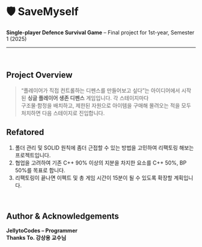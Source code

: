 # 🛡️ SaveMyself
**Single-player Defence Survival Game** – Final project for 1st-year, Semester 1 (2025)

---

<br>

## Project Overview
> “플레이어가 직접 컨트롤하는 디펜스를 만들어보고 싶다”는 아이디어에서 시작된 **싱글 플레이어 생존 디펜스** 게임입니다. 각 스테이지마다  
> 구조물·함정을 배치하고, 제한된 자원으로 아이템을 구매해 몰려오는 적을 모두 처치하면 다음 스테이지로 진입합니다.

## Refatored
 1) 폴더 관리 및 SOLID 원칙에 좀더 근접할 수 있는 방법을 고민하여 리팩토링 해보는 프로젝트입니다.
 2) 협업을 고려하여 기존 C++ 90% 이상의 지분을 차지한 요소를 C++ 50%, BP 50%를 목표로 합니다.
 3) 리팩토링이 끝나면 이펙트 및 총 게임 시간이 15분이 될 수 있도록 확장할 계획입니다.

<br>

## Author & Acknowledgements
**JellytoCodes – Programmer**  
**Thanks To. 강상용 교수님**  

